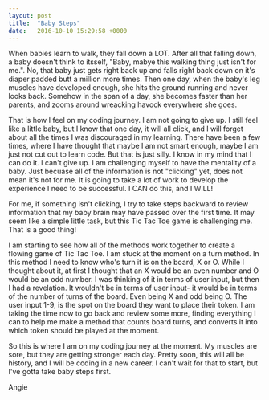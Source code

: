 ```yaml
---
layout: post
title:  "Baby Steps"
date:   2016-10-10 15:29:58 +0000
---
```



When babies learn to walk, they fall down a LOT. After all that falling down, a baby doesn't think to itsself, "Baby, mabye this walking thing just isn't for me.". No, that baby just gets right back up and falls right back down on it's diaper padded butt a million more times. Then one day, when the baby's leg muscles have developed enough, she hits the ground running and never looks back. Somehow in the span of a day, she becomes faster than her parents, and zooms around wreacking havock everywhere she goes. 

That is how I feel on my coding journey. I am not going to give up. I still feel like a little baby, but I know that one day, it will all click, and I will forget about all the times I was discouraged in my learning. There have been a few times, where I have thought that maybe I am not smart enough, maybe I am just not cut out to learn code. But that is just silly. I know in my mind that I can do it. I can't give up. I am challenging myself to have the mentality of a baby. Just becuase all of the information is not "clicking" yet, does not mean it's not for me. It is going to take a lot of work to develop the experience I need to be successful. I CAN do this, and I WILL! 

For me, if something isn't clicking, I try to take steps backward to review information that my baby brain may have passed over the first time. It may seem like a simple little task, but this Tic Tac Toe game is challenging me. That is a good thing! 

I am starting to see how all of the methods work together to create a flowing game of Tic Tac Toe. I am stuck at the moment on a turn method. In this method I need to know who's turn it is on the board, X or O. While I thought about it, at first I thought that an X would be an even number and O would be an odd number. I was thinking of it in terms of user input, but then I had a revelation. It wouldn't be in terms of user input- it would be in terms of the number of turns of the board. Even being X and odd being O. The user input 1-9, is the spot on the board they want to place their token. I am taking the time now to go back and review some more, finding everything I can to help me make a method that counts board turns, and converts it into which token should be played at the moment.

So this is where I am on my coding journey at the moment. My muscles are sore, but they are getting stronger each day. Pretty soon, this will all be history, and I will be coding in a new career. I can't wait for that to start, but I've gotta take baby steps first. 

Angie


